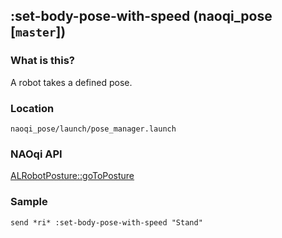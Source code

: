 ## :set-body-pose-with-speed (naoqi_pose [`master`])

### What is this?

A robot takes a defined pose.  

### Location

`naoqi_pose/launch/pose_manager.launch`  

### NAOqi API

[ALRobotPosture::goToPosture](http://doc.aldebaran.com/2-4/naoqi/motion/alrobotposture-api.html#alrobotposture-api)

### Sample

```
send *ri* :set-body-pose-with-speed "Stand"
```